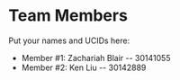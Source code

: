 # Team Members

Put your names and UCIDs here:

- Member #1: Zachariah Blair -- 30141055
- Member #2: Ken Liu -- 30142889
